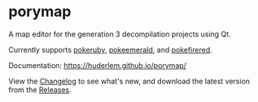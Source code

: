 # porymap

A map editor for the generation 3 decompilation projects using Qt.

Currently supports [pokeruby][pokeruby], [pokeemerald][pokeemerald], and [pokefirered][pokefirered].

Documentation: https://huderlem.github.io/porymap/

View the [Changelog][changelog] to see what's new, and download the latest version from the [Releases][releases].

[pokeruby]: https://github.com/pret/pokeruby
[pokeemerald]: https://github.com/pret/pokeemerald
[pokefirered]: https://github.com/pret/pokefirered
[changelog]: https://github.com/huderlem/porymap/blob/master/CHANGELOG.md
[releases]: https://github.com/huderlem/porymap/releases
